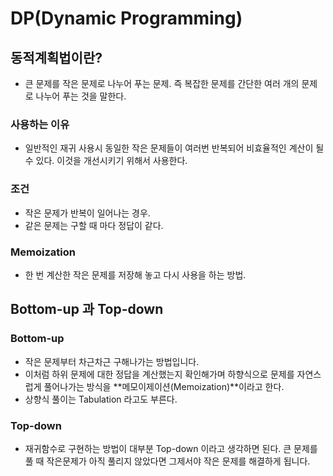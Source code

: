 # DP(Dynamic Programming)

## 동적계획법이란?

- 큰 문제를 작은 문제로 나누어 푸는 문제. 즉 복잡한 문제를 간단한 여러 개의 문제로 나누어 푸는 것을 말한다.

### 사용하는 이유

- 일반적인 재귀 사용시 동일한 작은 문제들이 여러번 반복되어 비효율적인 계산이 될 수 있다. 이것을 개선시키기 위해서 사용한다.

### 조건

- 작은 문제가 반복이 일어나는 경우.
- 같은 문제는 구할 때 마다 정답이 같다.

### Memoization

- 한 번 계산한 작은 문제를 저장해 놓고 다시 사용을 하는 방법.

## Bottom-up 과 Top-down

### Bottom-up

- 작은 문제부터 차근차근 구해나가는 방법입니다.
- 이처럼 하위 문제에 대한 정답을 계산했는지 확인해가며 하향식으로 문제를 자연스럽게 풀어나가는 방식을 **메모이제이션(Memoization)**이라고 한다.
- 상향식 풀이는 Tabulation 라고도 부른다.

### Top-down

- 재귀함수로 구현하는 방법이 대부분 Top-down 이라고 생각하면 된다. 큰 문제를 풀 때 작은문제가 아직 풀리지 않았다면 그제서야 작은 문제를 해결하게 됩니다.